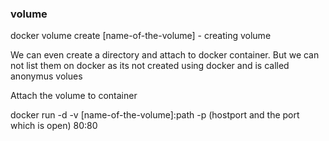### volume

docker volume create [name-of-the-volume] - creating volume

We can even create a directory and attach to docker container. But we can not list them on docker as its not created using docker and is called anonymus volues

Attach the volume to container

docker run -d -v [name-of-the-volume]:path -p (hostport and the port which is open) 80:80 